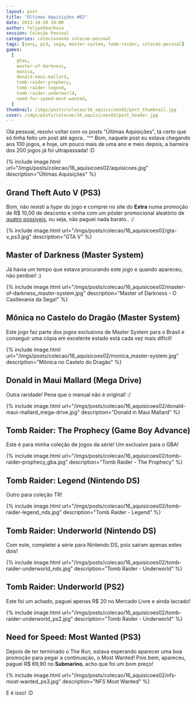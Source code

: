 ```yaml
---
layout: post
title: "Últimas Aquisições #02"
date: 2013-10-20 19:00
author: felipebbarbosa
session: Coleção Pessoal
categories: colecionando colecao-pessoal
tags: [sony, ps3, sega, master-system, tomb-raider, colecao-pessoal]
games:
  [
    gtav,
    master-of-darkness,
    monica,
    donald-maui-mallard,
    tomb-raider-prophecy,
    tomb-raider-legend,
    tomb-raider-underworld,
    need-for-speed-most-wanted,
  ]
thumbnail: /imgs/posts/colecao/16_aquisicoes02/post_thumbnail.jpg
cover: /imgs/posts/colecao/16_aquisicoes02/post_header.jpg
---
```


Olá pessoal, resolvi voltar com os posts "Últimas Aquisições", tá certo que só tinha feito um post até agora.. '^^ Bom, naquele post eu estava chegando aos 100 jogos, e hoje, um pouco mais de uma ano e meio depois, a barreira dos 200 jogos já foi ultrapassada! :D

<!--more-->

{% include image.html
  url="/imgs/posts/colecao/16_aquisicoes02/aquisicoes.jpg"
  description="Últimas Aquisições" %}

## Grand Theft Auto V (PS3)

Bom, não resisti a _hype_ do jogo e comprei no site do **Extra** numa promoção de R\$ 10,00 de desconto e vinha com um pôster promocional aleatório de [quatro possíveis](http://www.extra.com.br/Games/Playstation3/JogosPlaystation3/Jogo-Grand-Theft-Auto-V-Poster-Promocional-PS3-1000044889.html), ou seja, não paguei nada barato.. :/

{% include image.html url="/imgs/posts/colecao/16_aquisicoes02/gta-v_ps3.jpg" description="GTA V" %}

## Master of Darkness (Master System)

Já havia um tempo que estava procurando este jogo e quando apareceu, não perdoei! :)

{% include image.html url="/imgs/posts/colecao/16_aquisicoes02/master-of-darkness_master-system.jpg" description="Master of Darkness - O Castlevania da Sega!" %}

## Mônica no Castelo do Dragão (Master System)

Este jogo faz parte dos jogos exclusivos de Master System para o Brasil e conseguir uma cópia em excelente estado está cada vez mais difícil!

{% include image.html url="/imgs/posts/colecao/16_aquisicoes02/monica_master-system.jpg" description="Mônica no Castelo do Dragão" %}

## Donald in Maui Mallard (Mega Drive)

Outra raridade! Pena que o manual não é original! :/

{% include image.html url="/imgs/posts/colecao/16_aquisicoes02/donald-maui-mallard_mega-drive.jpg" description="Donald in Maui Mallard" %}

## Tomb Raider: The Prophecy (Game Boy Advance)

Este é para minha coleção de jogos da série! Um exclusivo para o GBA!

{% include image.html url="/imgs/posts/colecao/16_aquisicoes02/tomb-raider-prophecy_gba.jpg" description="Tomb Raider - The Prophecy" %}

## Tomb Raider: Legend (Nintendo DS)

Outro para coleção TR!

{% include image.html url="/imgs/posts/colecao/16_aquisicoes02/tomb-raider-legend_nds.jpg" description="Tomb Raider - Legend" %}

## Tomb Raider: Underworld (Nintendo DS)

Com este, completei a série para Nintendo DS, pois saíram apenas estes dois!

{% include image.html url="/imgs/posts/colecao/16_aquisicoes02/tomb-raider-underworld_nds.jpg" description="Tomb Raider - Underworld" %}

## Tomb Raider: Underworld (PS2)

Este foi um achado, paguei apenas R\$ 20 no Mercado Livre e ainda lacrado!

{% include image.html url="/imgs/posts/colecao/16_aquisicoes02/tomb-raider-underworld_ps2.jpg" description="Tomb Raider - Underworld" %}

## Need for Speed: Most Wanted (PS3)

Depois de ter terminado o The Run, estava esperando aparecer uma boa promoção para pegar a continuação, o Most Wanted! Pois bem, apareceu, paguei R\$ 69,90 no **Submarino**, acho que foi um bom preço!

{% include image.html url="/imgs/posts/colecao/16_aquisicoes02/nfs-most-wanted_ps3.jpg" description="NFS Most Wanted" %}

E é isso! :D
